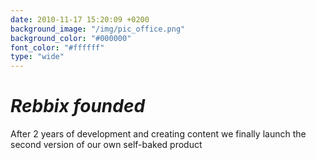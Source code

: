 ```yaml
---
date: 2010-11-17 15:20:09 +0200
background_image: "/img/pic_office.png"
background_color: "#000000"
font_color: "#ffffff"
type: "wide"
---
```

# *Rebbix founded*

After 2 years of development and creating content we finally launch the second version of our own self-baked product
